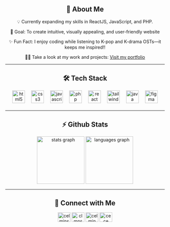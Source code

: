 

<!--<p>Hi there! I'm an aspiring Frontend Developer passionate about creating beautiful and user-friendly web experiences. My journey into the world of web development is driven by curiosity, creativity, and a love for problem-solving.</p> -->

<section align="center">
  <h2>🌟 About Me</h2>
  <p>💡 Currently expanding my skills in ReactJS, JavaScript, and PHP.</p>
  <p>🎯 Goal: To create intuitive, visually appealing, and user-friendly website</p>
  <p>✨ Fun Fact: I enjoy coding while listening to K-pop and K-drama OSTs—it keeps me inspired!!</p>
  <p>👨‍💻 Take a look at my work and projects: <a href="https://celmin.vercel.app">Visit my portfolio</a></p>
</section>

<hr/>

<section align='center' style="margin: 20px 0;">
  <h2>🛠 Tech Stack</h2>
  <img src="https://cdn.jsdelivr.net/gh/devicons/devicon/icons/html5/html5-original.svg" height="40" alt="html5 logo"  />
  <img width="12" />
  <img src="https://cdn.jsdelivr.net/gh/devicons/devicon/icons/css3/css3-original.svg" height="40" alt="css3 logo"  />
  <img width="12" />
  <img src="https://cdn.jsdelivr.net/gh/devicons/devicon/icons/javascript/javascript-original.svg" height="40" alt="javascript logo"  />
  <img width="12" />
  <img src="https://cdn.simpleicons.org/php/777BB4" height="40" alt="php logo"  />
  <img width="12" />
  <img src="https://cdn.jsdelivr.net/gh/devicons/devicon/icons/react/react-original.svg" height="40" alt="react logo"  />
  <img width="12" />
  <img src="https://cdn.simpleicons.org/tailwindcss/06B6D4" height="40" alt="tailwindcss logo"  />
  <img width="12" />
  <img src="https://skillicons.dev/icons?i=java" height="40" alt="java logo"  />
  <img width="12" />
  <img src="https://skillicons.dev/icons?i=figma" height="40" alt="figma logo"  />
</section>

<hr/>

<section align="center">
  <h2>⚡ Github Stats</h2>
  <img src="https://github-readme-stats.vercel.app/api?username=clmnshn28&hide_title=false&hide_rank=false&show_icons=true&include_all_commits=true&count_private=true&disable_animations=false&theme=github_dark&locale=en&hide_border=false&order=1" height="150" alt="stats graph"  />
  <img src="https://github-readme-stats.vercel.app/api/top-langs?username=clmnshn28&locale=en&hide_title=false&layout=compact&card_width=320&langs_count=5&theme=github_dark&hide_border=false&order=2" height="150" alt="languages graph"  />
</section>

<hr/>

<section align="center">
  <h2>💬 Connect with Me</h2>
  <a href="https://fb.com/celmin.shane.quizon.cece.28" target="_blank"><img align="center" src="https://raw.githubusercontent.com/rahuldkjain/github-profile-readme-generator/master/src/images/icons/Social/facebook.svg" alt="celminshane.quizon.28" height="30" width="40" /></a>
  <a href="https://instagram.com/clmn.shn/" target="_blank"><img align="center" src="https://raw.githubusercontent.com/rahuldkjain/github-profile-readme-generator/master/src/images/icons/Social/instagram.svg" alt="clmnshn28" height="30" width="40" /></a>
  <a href="https://www.linkedin.com/in/celmin-shane-quizon-cs12282002" target="_blank"><img align="center" src="https://raw.githubusercontent.com/rahuldkjain/github-profile-readme-generator/master/src/images/icons/Social/linked-in-alt.svg" alt="celmin shane quizon" height="30" width="40" /></a>
  <a href="https://www.discordapp.com/users/891914915546284083" target="_blank"><img align="center" src="https://raw.githubusercontent.com/rahuldkjain/github-profile-readme-generator/master/src/images/icons/Social/discord.svg" alt="cece" height="30" width="40" /></a>
</section>

<!-- 
<hr/>

<div align="center">
  <a href="https://open.spotify.com/user/dgue2yoams2vr5xf070hi2qqg">
    <img src="https://spotify-recently-played-readme.vercel.app/api?user=dgue2yoams2vr5xf070hi2qqg&count=5&unique=true" alt="Spotify recently played"  />
  </a>
</div>
-->
